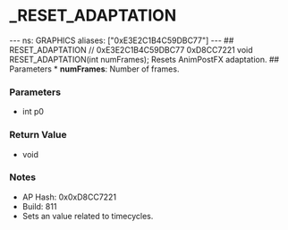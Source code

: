# _RESET_ADAPTATION

--- ns: GRAPHICS aliases: ["0xE3E2C1B4C59DBC77"] --- ## RESET_ADAPTATION  // 0xE3E2C1B4C59DBC77 0xD8CC7221 void RESET_ADAPTATION(int numFrames);  Resets AnimPostFX adaptation.  ## Parameters * **numFrames**: Number of frames.

### Parameters
* int p0

### Return Value
* void

### Notes
* AP Hash: 0x0xD8CC7221
* Build: 811
* Sets an value related to timecycles.

